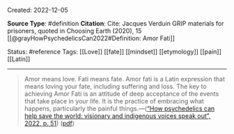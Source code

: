 Created: 2022-12-05

**Source Type**: #definition 
**Citation**: Cite: Jacques Verduin GRIP materials for prisoners, quoted in Choosing Earth (2020), 15
[[@grayHowPsychedelicsCan2022#Definition: Amor Fati]]

Status: #reference 
Tags:  [[Love]] [[fate]] [[mindset]] [[etymology]] [[pain]] [[Latin]]

*****

> Amor means love. Fati means fate. Amor fati is a Latin expression that means loving your fate, including suffering and loss. The key to achieving Amor Fati is an attitude of deep acceptance of the events that take place in your life. It is the practice of embracing what happens, particularly the painful things.—([“How psychedelics can help save the world: visionary and indigenous voices speak out”, 2022, p. 51](zotero://select/library/items/4JWT9MM7)) ([pdf](zotero://open-pdf/library/items/RMMUBHQL?page=70&annotation=X2X2XSM2))

